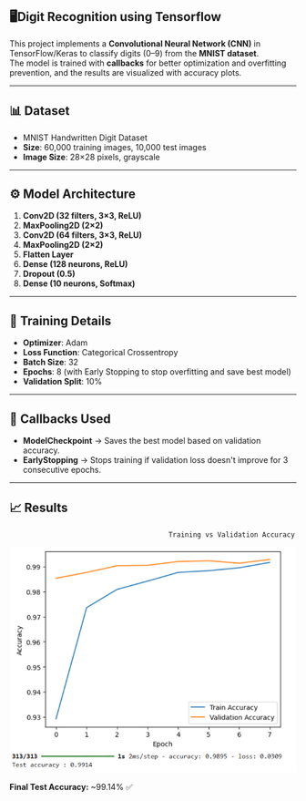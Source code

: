 ## 🖥️Digit Recognition using Tensorflow

This project implements a **Convolutional Neural Network (CNN)** in TensorFlow/Keras to classify digits (0–9) from the **MNIST dataset**.  
The model is trained with **callbacks** for better optimization and overfitting prevention, and the results are visualized with accuracy plots.

---

## 📊 Dataset
- MNIST Handwritten Digit Dataset
- **Size**: 60,000 training images, 10,000 test images
- **Image Size**: 28×28 pixels, grayscale

---

## ⚙️ Model Architecture
1. **Conv2D (32 filters, 3×3, ReLU)**  
2. **MaxPooling2D (2×2)**  
3. **Conv2D (64 filters, 3×3, ReLU)**  
4. **MaxPooling2D (2×2)**  
5. **Flatten Layer**  
6. **Dense (128 neurons, ReLU)**  
7. **Dropout (0.5)**  
8. **Dense (10 neurons, Softmax)**  

---

## 🚀 Training Details
- **Optimizer**: Adam  
- **Loss Function**: Categorical Crossentropy  
- **Batch Size**: 32  
- **Epochs**: 8 (with Early Stopping to stop overfitting and save best model)  
- **Validation Split**: 10%  

---

## 📌 Callbacks Used
- **ModelCheckpoint** → Saves the best model based on validation accuracy.  
- **EarlyStopping** → Stops training if validation loss doesn't improve for 3 consecutive epochs.  

---

## 📈 Results


                                           Training vs Validation Accuracy
![Accuracy Plot](result.png)
                                         


**Final Test Accuracy:** ~99.14% ✅


